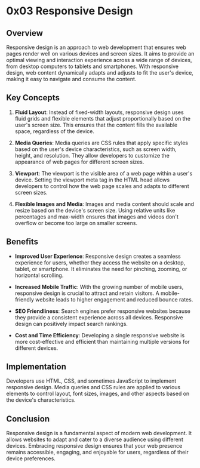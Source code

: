 # 0x03 Responsive Design

## Overview

Responsive design is an approach to web development that ensures web pages render well on various devices and screen sizes. It aims to provide an optimal viewing and interaction experience across a wide range of devices, from desktop computers to tablets and smartphones. With responsive design, web content dynamically adapts and adjusts to fit the user's device, making it easy to navigate and consume the content.

## Key Concepts

1. **Fluid Layout**: Instead of fixed-width layouts, responsive design uses fluid grids and flexible elements that adjust proportionally based on the user's screen size. This ensures that the content fills the available space, regardless of the device.

2. **Media Queries**: Media queries are CSS rules that apply specific styles based on the user's device characteristics, such as screen width, height, and resolution. They allow developers to customize the appearance of web pages for different screen sizes.

3. **Viewport**: The viewport is the visible area of a web page within a user's device. Setting the viewport meta tag in the HTML head allows developers to control how the web page scales and adapts to different screen sizes.

4. **Flexible Images and Media**: Images and media content should scale and resize based on the device's screen size. Using relative units like percentages and max-width ensures that images and videos don't overflow or become too large on smaller screens.

## Benefits

- **Improved User Experience**: Responsive design creates a seamless experience for users, whether they access the website on a desktop, tablet, or smartphone. It eliminates the need for pinching, zooming, or horizontal scrolling.

- **Increased Mobile Traffic**: With the growing number of mobile users, responsive design is crucial to attract and retain visitors. A mobile-friendly website leads to higher engagement and reduced bounce rates.

- **SEO Friendliness**: Search engines prefer responsive websites because they provide a consistent experience across all devices. Responsive design can positively impact search rankings.

- **Cost and Time Efficiency**: Developing a single responsive website is more cost-effective and efficient than maintaining multiple versions for different devices.

## Implementation

Developers use HTML, CSS, and sometimes JavaScript to implement responsive design. Media queries and CSS rules are applied to various elements to control layout, font sizes, images, and other aspects based on the device's characteristics.

## Conclusion

Responsive design is a fundamental aspect of modern web development. It allows websites to adapt and cater to a diverse audience using different devices. Embracing responsive design ensures that your web presence remains accessible, engaging, and enjoyable for users, regardless of their device preferences.

